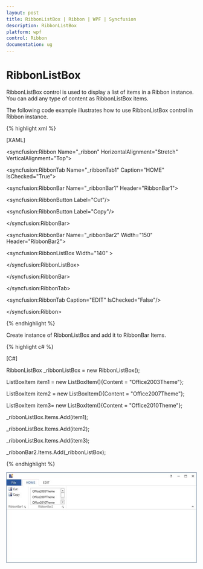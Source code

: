 ```yaml
---
layout: post
title: RibbonListBox | Ribbon | WPF | Syncfusion
description: RibbonListBox
platform: wpf
control: Ribbon
documentation: ug
---
```

# RibbonListBox

RibbonListBox control is used to display a list of items in a Ribbon instance. You can add any type of content as RibbonListBox items.

The following code example illustrates how to use RibbonListBox control in Ribbon instance.

{% highlight xml %}

[XAML]

<syncfusion:Ribbon Name="_ribbon" HorizontalAlignment="Stretch" VerticalAlignment="Top">

<syncfusion:RibbonTab Name="_ribbonTab1" Caption="HOME"  IsChecked="True">

<syncfusion:RibbonBar Name="_ribbonBar1" Header="RibbonBar1">

<syncfusion:RibbonButton   Label="Cut"/>

<syncfusion:RibbonButton   Label="Copy"/>

</syncfusion:RibbonBar>

<syncfusion:RibbonBar  Name="_ribbonBar2" Width="150" Header="RibbonBar2">

<syncfusion:RibbonListBox  Width="140" >

<ListBoxItem Content="Office2003Theme"/>

<ListBoxItem Content="Office2007Theme"/>

<ListBoxItem Content="Office2010Theme"/>

</syncfusion:RibbonListBox>                

</syncfusion:RibbonBar>

</syncfusion:RibbonTab>

<syncfusion:RibbonTab Caption="EDIT"  IsChecked="False"/>

</syncfusion:Ribbon>



{% endhighlight %}

Create instance of RibbonListBox and add it to RibbonBar Items.

{% highlight c# %}

[C#]

RibbonListBox _ribbonListBox = new RibbonListBox();

ListBoxItem item1 = new ListBoxItem(){Content = "Office2003Theme"};

ListBoxItem item2 = new ListBoxItem(){Content = "Office2007Theme"};

ListBoxItem item3= new ListBoxItem(){Content = "Office2010Theme"};

_ribbonListBox.Items.Add(item1);

_ribbonListBox.Items.Add(item2);

_ribbonListBox.Items.Add(item3);

_ribbonBar2.Items.Add(_ribbonListBox);



{% endhighlight %}

![](RibbonListBox_images/RibbonListBox_img1.jpeg)


